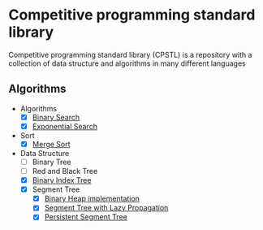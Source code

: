 # Competitive programming standard library
Competitive programming standard library (CPSTL) is a repository with a
 collection of data structure and algorithms in many different languages
 
 ## Algorithms
 
- Algorithms
    - [X] [Binary Search](https://github.com/vincenzopalazzo/cpstl/tree/master/cpp/algoritmins/search)
    - [X] [Exponential Search](https://github.com/vincenzopalazzo/cpstl/tree/master/cpp/algoritmins/search)
- Sort
    - [X] [Merge Sort](https://github.com/vincenzopalazzo/cpstl/tree/master/cpp/algoritmins/sort)
- Data Structure
    - [ ] Binary Tree
    - [ ] Red and Black Tree
    - [X] [Binary Index Tree](https://github.com/vincenzopalazzo/cpstl/tree/master/cpp/data_structures/fenwicktree)
    - [X] Segment Tree
        - [X] [Binary Heap implementation](https://github.com/vincenzopalazzo/cpstl/tree/master/cpp/data_structures/segmenttree)
        - [X] [Segment Tree with Lazy Propagation](https://github.com/vincenzopalazzo/cpstl/tree/master/cpp/data_structures/segmenttree/advanced/lazyprop)
        - [X] [Persistent Segment Tree](https://github.com/vincenzopalazzo/cpstl/tree/master/cpp/data_structures/segmenttree/advanced/persistend_segment_tree)